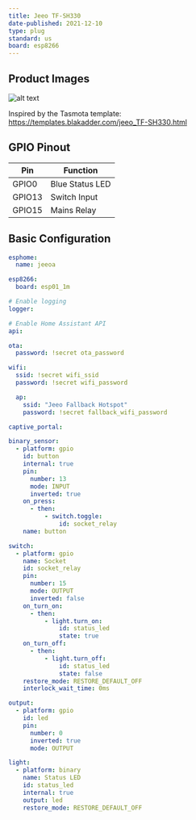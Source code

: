 ```yaml
---
title: Jeeo TF-SH330
date-published: 2021-12-10
type: plug
standard: us
board: esp8266
---
```


## Product Images

![alt text](/TF-SH330.jpg "Profile picture of device")

Inspired by the Tasmota template: <https://templates.blakadder.com/jeeo_TF-SH330.html>

## GPIO Pinout

| Pin    | Function        |
| ------ | --------------- |
| GPIO0  | Blue Status LED |
| GPIO13 | Switch Input    |
| GPIO15 | Mains Relay     |

## Basic Configuration

```yaml
esphome:
  name: jeeoa

esp8266:
  board: esp01_1m

# Enable logging
logger:

# Enable Home Assistant API
api:

ota:
  password: !secret ota_password

wifi:
  ssid: !secret wifi_ssid
  password: !secret wifi_password

  ap:
    ssid: "Jeeo Fallback Hotspot"
    password: !secret fallback_wifi_password

captive_portal:

binary_sensor:
  - platform: gpio
    id: button
    internal: true
    pin:
      number: 13
      mode: INPUT
      inverted: true
    on_press:
      - then:
          - switch.toggle:
              id: socket_relay
    name: button

switch:
  - platform: gpio
    name: Socket
    id: socket_relay
    pin:
      number: 15
      mode: OUTPUT
      inverted: false
    on_turn_on:
      - then:
          - light.turn_on:
              id: status_led
              state: true
    on_turn_off:
      - then:
          - light.turn_off:
              id: status_led
              state: false
    restore_mode: RESTORE_DEFAULT_OFF
    interlock_wait_time: 0ms

output:
  - platform: gpio
    id: led
    pin:
      number: 0
      inverted: true
      mode: OUTPUT

light:
  - platform: binary
    name: Status LED
    id: status_led
    internal: true
    output: led
    restore_mode: RESTORE_DEFAULT_OFF
```
